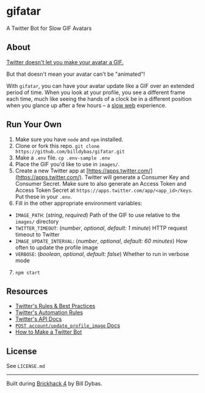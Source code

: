 # gifatar

A Twitter Bot for Slow GIF Avatars

## About

[Twitter doesn't let you make your avatar a GIF.](https://www.buzzfeed.com/katienotopoulos/the-real-reason-twitter-doesnt-allow-gif-avatars)

But that doesn't mean your avatar can't be "animated"!

With `gifatar`, you can have your avatar update like a GIF over an extended period of time. When you look at your profile, you see a different frame each time, much like seeing the hands of a clock be in a different position when you glance up after a few hours – a [slow web](https://jackcheng.com/the-slow-web/) experience.

## Run Your Own

1. Make sure you have `node` and `npm` installed.
2. Clone or fork this repo. `git clone https://github.com/billdybas/gifatar.git`
3. Make a `.env` file. `cp .env-sample .env`
4. Place the GIF you'd like to use in `images/`.
5. Create a new Twitter app at [https://apps.twitter.com/](https://apps.twitter.com/). Twitter will generate a Consumer Key and Consumer Secret. Make sure to also generate an Access Token and Access Token Secret at `https://apps.twitter.com/app/<app_id>/keys`. Put these in your `.env`.
6. Fill in the other appropriate environment variables:
  - `IMAGE_PATH`: (_string_, _required_) Path of the GIF to use relative to the `images/` directory
  - `TWITTER_TIMEOUT`: (_number_, _optional_, _default: 1 minute_) HTTP request timeout to Twitter
  - `IMAGE_UPDATE_INTERVAL`: (_number_, _optional_, _default: 60 minutes_) How often to update the profile image
  - `VERBOSE`: (_boolean_, _optional_, _default: false_) Whether to run in verbose mode
7. `npm start`

## Resources

- [Twitter's Rules & Best Practices](https://help.twitter.com/en/rules-and-policies/twitter-rules-and-best-practices)
- [Twitter's Automation Rules](https://help.twitter.com/en/rules-and-policies/twitter-automation)
- [Twitter's API Docs](https://developer.twitter.com/en/docs)
- [`POST account/update_profile_image` Docs](https://developer.twitter.com/en/docs/accounts-and-users/manage-account-settings/api-reference/post-account-update_profile_image)
- [How to Make a Twitter Bot](https://botwiki.org/tutorials/how-to-make-a-twitter-bot-definitive-guide/)

## License

See `LICENSE.md`

---

Built during [Brickhack 4](https://brickhack.io) by Bill Dybas.
